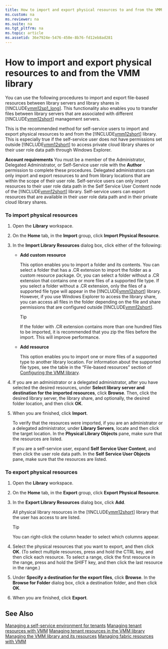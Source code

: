 ```yaml
---
title: How to import and export physical resources to and from the VMM library
ms.custom: na
ms.reviewer: na
ms.suite: na
ms.tgt_pltfrm: na
ms.topic: article
ms.assetid: 36e7924e-5476-450e-8b76-fd12eb8ad281
---
```

# How to import and export physical resources to and from the VMM library
You can use the following procedures to import and export file\-based resources between library servers and library shares in [!INCLUDE[vmm12sp1_long](Token/vmm12sp1_long_md.md)]. This functionality also enables you to transfer files between library servers that are associated with different [!INCLUDE[vmm12short](Token/vmm12short_md.md)] management servers.

This is the recommended method for self\-service users to import and export physical resources to and from the [!INCLUDE[vmm12short](Token/vmm12short_md.md)] library. This is especially true if the self\-service user does not have permissions set outside [!INCLUDE[vmm12short](Token/vmm12short_md.md)] to access private cloud library shares or their user role data path through Windows Explorer.

**Account requirements** You must be a member of the Administrator, Delegated Administrator, or Self\-Service user role with the **Author** permission to complete these procedures. Delegated administrators can only import and export resources to and from library locations that are within the scope of their user role. Self\-service users can only import resources to their user role data path in the Self Service User Content node of the [!INCLUDE[vmm12short](Token/vmm12short_md.md)] library. Self\-service users can export resources that are available in their user role data path and in their private cloud library shares.

### To import physical resources

1.  Open the **Library** workspace.

2.  On the **Home** tab, in the **Import** group, click **Import Physical Resource**.

3.  In the **Import Library Resources** dialog box, click either of the following:

    -   **Add custom resource**

        This option enables you to import a folder and its contents. You can select a folder that has a .CR extension to import the folder as a custom resource package. Or, you can select a folder without a .CR extension that contains one or more files of a supported file type. If you select a folder without a .CR extension, only the files of a supported file type will appear in the [!INCLUDE[vmm12short](Token/vmm12short_md.md)] library. However, if you use Windows Explorer to access the library share, you can access all files in the folder depending on the file and share permissions that are configured outside [!INCLUDE[vmm12short](Token/vmm12short_md.md)].

        > [!TIP]
        > If the folder with .CR extension contains more than one hundred files to be imported, it is recommended that you zip the files before the import. This will improve performance.

    -   **Add resource**

        This option enables you to import one or more files of a supported type to another library location. For information about the supported file types, see the table in the “File\-based resources” section of [Configuring the VMM library](Configuring-the-VMM-library.md).

4.  If you are an administrator or a delegated administrator, after you have selected the desired resources, under **Select library server and destination for the imported resources**, click **Browse**. Then, click the desired library server, the library share, and optionally, the desired folder location, and then click **OK**.

5.  When you are finished, click **Import**.

    To verify that the resources were imported, if you are an administrator or a delegated administrator, under **Library Servers**, locate and then click the target location. In the **Physical Library Objects** pane, make sure that the resources are listed.

    If you are a self\-service user, expand **Self Service User Content**, and then click the user role data path. In the **Self Service User Objects** pane, make sure that the resources are listed.

### To export physical resources

1.  Open the **Library** workspace.

2.  On the **Home** tab, in the **Export** group, click **Export Physical Resource**.

3.  In the **Export Library Resources** dialog box, click **Add**.

    All physical library resources in the [!INCLUDE[vmm12short](Token/vmm12short_md.md)] library that the user has access to are listed.

    > [!TIP]
    > You can right\-click the column header to select which columns appear.

4.  Select the physical resources that you want to export, and then click **OK**. \(To select multiple resources, press and hold the CTRL key, and then click each resource. To select a range, click the first resource in the range, press and hold the SHIFT key, and then click the last resource in the range.\)

5.  Under **Specify a destination for the export files**, click **Browse**. In the **Browse for Folder** dialog box, click a destination folder, and then click **OK**.

6.  When you are finished, click **Export**.

## See Also
[Managing a self-service environment for tenants](Managing-a-self-service-environment-for-tenants.md)
[Managing tenant resources with VMM](Managing-tenant-resources-with-VMM.md)
[Managing tenant resources in the VMM library](Managing-tenant-resources-in-the-VMM-library.md)
[Managing the VMM library and its resources](Managing-the-VMM-library-and-its-resources.md)
[Managing fabric resources with VMM](Managing-fabric-resources-with-VMM.md)


